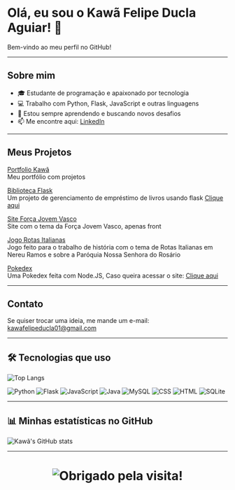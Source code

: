# Olá, eu sou o Kawã Felipe Ducla Aguiar! 👋


Bem-vindo ao meu perfil no GitHub!

---

## Sobre mim

- 🎓 Estudante de programação e apaixonado por tecnologia
- 💻 Trabalho com Python, Flask, JavaScript e outras linguagens
- 🚀 Estou sempre aprendendo e buscando novos desafios
- 📫 Me encontre aqui: [LinkedIn](https://www.linkedin.com/in/kaw%C3%A3-felipe-ducla-aguiar-1587b8262/)

---

## Meus Projetos

[Portfolio Kawã](https://github.com/kawaDucla/Portfolio)<br>
Meu portfólio com projetos

[Biblioteca Flask](https://github.com/kawaDucla/Biblioteca-flask)  
Um projeto de gerenciamento de empréstimo de livros usando flask [Clique aqui](https://biblioteca-flask-pdwm.onrender.com)

[Site Força Jovem Vasco](https://github.com/kawaDucla/site-for-ca-jovem-do-vasco)  
Site com o tema da Força Jovem Vasco, apenas front

[Jogo Rotas Italianas](https://github.com/kawaDucla/Jogo-Rota-italianas)<br>
Jogo feito para o trabalho de história com o tema de Rotas Italianas em Nereu Ramos e sobre a Paróquia Nossa Senhora do Rosário

[Pokedex](https://github.com/kawaDucla/Pokedex)<br>
Uma Pokedex feita com Node.JS, Caso queira acessar o site: [Clique aqui](https://kawaducla.github.io/Pokedex/)

---

## Contato

Se quiser trocar uma ideia, me mande um e-mail: kawafelipeducla01@gmail.com

---

## 🛠️ Tecnologias que uso
![Top Langs](https://github-readme-stats.vercel.app/api/top-langs/?username=kawaDucla&layout=compact&theme=radical)


![Python](https://img.shields.io/badge/Python-3776AB?style=for-the-badge&logo=python&logoColor=white)
![Flask](https://img.shields.io/badge/Flask-000000?style=for-the-badge&logo=flask&logoColor=white)
![JavaScript](https://img.shields.io/badge/JavaScript-F7DF1E?style=for-the-badge&logo=javascript&logoColor=black)
![Java](https://img.shields.io/badge/Java-007396?style=for-the-badge&logo=java&logoColor=white)
![MySQL](https://img.shields.io/badge/MySQL-4479A1?style=for-the-badge&logo=mysql&logoColor=white)
![CSS](https://img.shields.io/badge/CSS-1572B6?style=for-the-badge&logo=css3&logoColor=white)
![HTML](https://img.shields.io/badge/HTML-E34F26?style=for-the-badge&logo=html5&logoColor=white)
![SQLite](https://img.shields.io/badge/SQLite-003B57?style=for-the-badge&logo=sqlite&logoColor=white)


---

## 📊 Minhas estatísticas no GitHub

![Kawã's GitHub stats](https://github-readme-stats.vercel.app/api?username=kawaDucla&show_icons=true&theme=radical)

---

<h1 align="center">
  <img src="https://readme-typing-svg.herokuapp.com/?color=87CEEB&center=true&vCenter=true&lines=Obrigado+pela+visita!+🚀;Volte+sempre+😊" alt="Obrigado pela visita!">
</h1>


